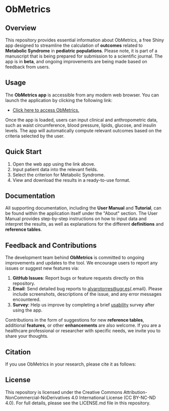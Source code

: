 # ObMetrics

## Overview

This repository provides essential information about ObMetrics, a free Shiny app designed to streamline the calculation of **outcomes** related to **Metabolic Syndrome** in **pediatric populations**. Please note, it is part of a manuscript that is being prepared for submission to a scientific journal. The app is in **beta**, and ongoing improvements are being made based on feedback from users.

## Usage

The **ObMetrics app** is accessible from any modern web browser. You can launch the application by clicking the following link:

-   [Click here to access ObMetrics.](https://coblabugr.shinyapps.io/obmetrics/)

Once the app is loaded, users can input clinical and anthropometric data, such as waist circumference, blood pressure, lipids, glucose, and insulin levels. The app will automatically compute relevant outcomes based on the criteria selected by the user.

## Quick Start

1.  Open the web app using the link above.
2.  Input patient data into the relevant fields.
3.  Select the criterion for Metabolic Syndrome.
4.  View and download the results in a ready-to-use format.

## Documentation

All supporting documentation, including the **User Manual** and **Tutorial**, can be found within the application itself under the "About" section. The User Manual provides step-by-step instructions on how to input data and interpret the results, as well as explanations for the different **definitions** and **reference tables**.

## Feedback and Contributions

The development team behind **ObMetrics** is committed to ongoing improvements and updates to the tool. We encourage users to report any issues or suggest new features via:

1. **GitHub Issues**: Report bugs or feature requests directly on this repository.
2. **Email**: Send detailed bug reports to [alvarotorres\@ugr.es](mailto:alvarotorres@ugr.es){.email}. Please include screenshots, descriptions of the issue, and any error messages encountered.
3. **Survey**: Help us improve by completing a brief [usability](<https://forms.gle/t87LZpL2hBX72uQK9>) survey after using the app.

Contributions in the form of suggestions for new **reference tables**, additional **features**, or other **enhancements** are also welcome. If you are a healthcare professional or researcher with specific needs, we invite you to share your thoughts.

## Citation 

If you use ObMetrics in your research, please cite it as follows:



## License

This repository is licensed under the Creative Commons Attribution-NonCommercial-NoDerivatives 4.0 International License (CC BY-NC-ND 4.0). For full details, please see the LICENSE.md file in this repository.

